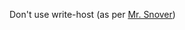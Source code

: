 Don't use write-host (as per [Mr. Snover](http://www.jsnover.com/blog/2013/12/07/write-host-considered-harmful/))
